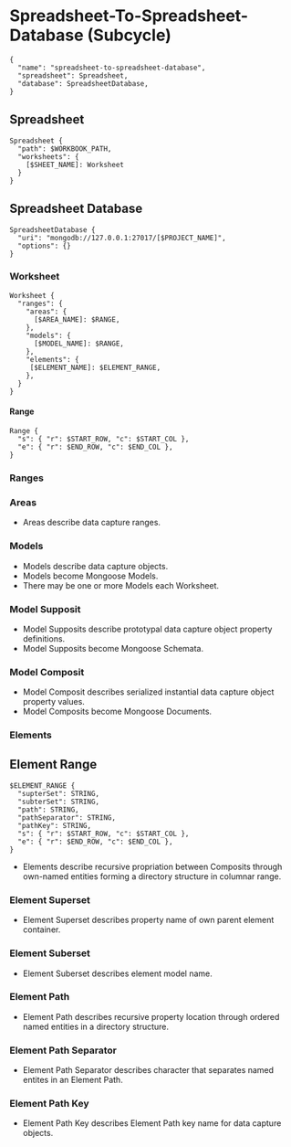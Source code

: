 # Spreadsheet-To-Spreadsheet-Database (Subcycle)
```
{
  "name": "spreadsheet-to-spreadsheet-database",
  "spreadsheet": Spreadsheet,
  "database": SpreadsheetDatabase,
}
```

## Spreadsheet
```
Spreadsheet {
  "path": $WORKBOOK_PATH,
  "worksheets": {
    [$SHEET_NAME]: Worksheet
  }
}
```

## Spreadsheet Database
```
SpreadsheetDatabase {
  "uri": "mongodb://127.0.0.1:27017/[$PROJECT_NAME]",
  "options": {}
}
```

### Worksheet
```
Worksheet {
  "ranges": {
    "areas": {
      [$AREA_NAME]: $RANGE,
    },
    "models": {
      [$MODEL_NAME]: $RANGE,
    },
    "elements": {
     [$ELEMENT_NAME]: $ELEMENT_RANGE,
    },
  }
}
```

#### Range
```
Range {
  "s": { "r": $START_ROW, "c": $START_COL },
  "e": { "r": $END_ROW, "c": $END_COL },
}
```

### Ranges
### Areas
- Areas describe data capture ranges. 
### Models
- Models describe data capture objects. 
- Models become Mongoose Models. 
- There may be one or more Models each Worksheet. 
### Model Supposit
- Model Supposits describe prototypal data capture object property definitions. 
- Model Supposits become Mongoose Schemata. 
### Model Composit
- Model Composit describes serialized instantial data capture object property values. 
- Model Composits become Mongoose Documents. 
### Elements


## Element Range

```
$ELEMENT_RANGE {
  "supterSet": STRING,
  "subterSet": STRING,
  "path": STRING,
  "pathSeparator": STRING,
  "pathKey": STRING,
  "s": { "r": $START_ROW, "c": $START_COL },
  "e": { "r": $END_ROW, "c": $END_COL },
}
```
- Elements describe recursive propriation between Composits through own-named entities forming a directory structure in columnar range. 
### Element Superset
- Element Superset describes property name of own parent element container. 
### Element Suberset
- Element Suberset describes element model name. 
### Element Path
- Element Path describes recursive property location through ordered named entities in a directory structure. 
### Element Path Separator
- Element Path Separator describes character that separates named entites in an Element Path. 
### Element Path Key
- Element Path Key describes Element Path key name for data capture objects. 
